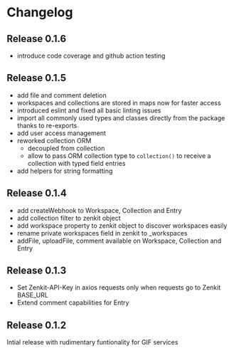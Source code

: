 # Changelog 

## Release 0.1.6

- introduce code coverage and github action testing

## Release 0.1.5

- add file and comment deletion
- workspaces and collections are stored in maps now for faster access
- introduced eslint and fixed all basic linting issues
- import all commonly used types and classes directly from the package thanks to re-exports
- add user access management
- reworked collection ORM
  - decoupled from collection
  - allow to pass ORM collection type to `collection()` to receive a collection with typed field entries
- add helpers for string formatting

## Release 0.1.4

- add createWebhook to Workspace, Collection and Entry
- add collection filter to zenkit object
- add workspace property to zenkit object to discover workspaces easily
- rename private workspaces field in zenkit to _workspaces
- addFile, uploadFile, comment available on Workspace, Collection and Entry

## Release 0.1.3

- Set Zenkit-API-Key in axios requests only when requests go to Zenkit BASE_URL
- Extend comment capabilities for Entry

## Release 0.1.2

Intial release with rudimentary funtionality for GIF services